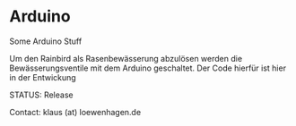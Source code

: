 # Arduino
Some Arduino Stuff

Um den Rainbird als Rasenbewässerung abzulösen werden die Bewässerungsventile mit dem Arduino geschaltet. Der Code hierfür ist hier in der Entwickung

STATUS: Release

Contact: klaus (at) loewenhagen.de

